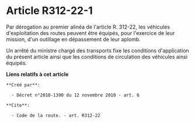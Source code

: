 # Article R312-22-1

Par dérogation au premier alinéa de l'article R. 312-22, les véhicules d'exploitation des routes peuvent être équipés, pour
l'exercice de leur mission, d'un outillage en dépassement de leur aplomb. 

Un arrêté du ministre chargé des transports fixe les conditions d'application du présent article ainsi que les conditions de
circulation des véhicules ainsi équipés.

**Liens relatifs à cet article**

	**Créé par**:

	  - Décret n°2010-1390 du 12 novembre 2010 - art. 6

	**Cite**:

	  - Code de la route. - art. R312-22
